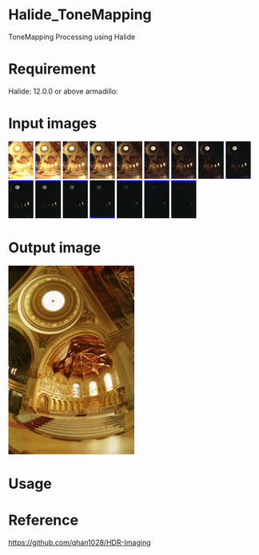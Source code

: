 # Halide_ToneMapping
ToneMapping Processing using Halide

# Requirement
Halide: 12.0.0 or above
armadillo: 

# Input images
<img src="https://github.com/venson-chiang/Halide_ToneMapping/blob/main/images/memorial0061.png" width="10%" height="10%"> <img src="https://github.com/venson-chiang/Halide_ToneMapping/blob/main/images/memorial0062.png" width="10%" height="10%"> <img src="https://github.com/venson-chiang/Halide_ToneMapping/blob/main/images/memorial0063.png" width="10%" height="10%"> <img src="https://github.com/venson-chiang/Halide_ToneMapping/blob/main/images/memorial0064.png" width="10%" height="10%"> <img src="https://github.com/venson-chiang/Halide_ToneMapping/blob/main/images/memorial0065.png" width="10%" height="10%"> <img src="https://github.com/venson-chiang/Halide_ToneMapping/blob/main/images/memorial0066.png" width="10%" height="10%"> <img src="https://github.com/venson-chiang/Halide_ToneMapping/blob/main/images/memorial0067.png" width="10%" height="10%"> <img src="https://github.com/venson-chiang/Halide_ToneMapping/blob/main/images/memorial0068.png" width="10%" height="10%"> <img src="https://github.com/venson-chiang/Halide_ToneMapping/blob/main/images/memorial0069.png" width="10%" height="10%"> <img src="https://github.com/venson-chiang/Halide_ToneMapping/blob/main/images/memorial0070.png" width="10%" height="10%"> <img src="https://github.com/venson-chiang/Halide_ToneMapping/blob/main/images/memorial0071.png" width="10%" height="10%"> <img src="https://github.com/venson-chiang/Halide_ToneMapping/blob/main/images/memorial0072.png" width="10%" height="10%"> <img src="https://github.com/venson-chiang/Halide_ToneMapping/blob/main/images/memorial0073.png" width="10%" height="10%"> <img src="https://github.com/venson-chiang/Halide_ToneMapping/blob/main/images/memorial0074.png" width="10%" height="10%"> <img src="https://github.com/venson-chiang/Halide_ToneMapping/blob/main/images/memorial0075.png" width="10%" height="10%"> <img src="https://github.com/venson-chiang/Halide_ToneMapping/blob/main/images/memorial0076.png" width="10%" height="10%"> 

# Output image
<img src="https://github.com/venson-chiang/Halide_ToneMapping/blob/main/output/memorial_tonemapping.png" width="50%" height="50%">

# Usage



# Reference
https://github.com/qhan1028/HDR-Imaging
